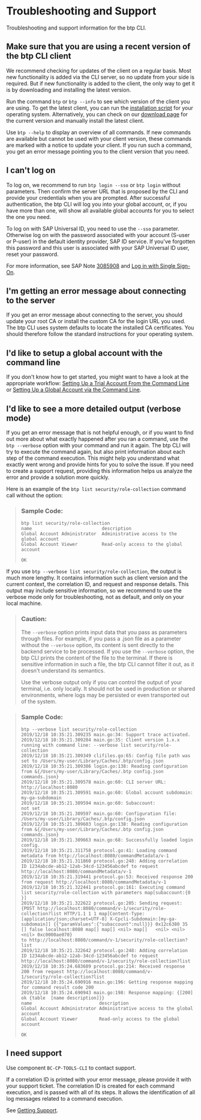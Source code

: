 <!-- loio4023e1504ebc4a00a5108b8f716fe9a3 -->

# Troubleshooting and Support

Troubleshooting and support information for the btp CLI.



<a name="loio4023e1504ebc4a00a5108b8f716fe9a3__section_dv5_kb1_ckb"/>

## Make sure that you are using a recent version of the btp CLI client

We recommend checking for updates of the client on a regular basis. Most new functionality is added via the CLI server, so no update from your side is required. But if new functionality is added to the client, the only way to get it is by downloading and installing the latest version.

Run the command `btp` or `btp --info` to see which version of the client you are using. To get the latest client, you can run the [installation script](https://help.sap.com/docs/BTP/65de2977205c403bbc107264b8eccf4b/8a8f17f5fd334fb583438edbd831d506.html?locale=en-US&state=PRODUCTION&version=Cloud) for your operating system. Alternatively, you can check on our [download page](https://tools.hana.ondemand.com/#cloud-cpcli) for the current version and manually install the latest client.

Use `btp --help` to display an overview of all commands. If new commands are available but cannot be used with your client version, these commands are marked with a notice to update your client. If you run such a command, you get an error message pointing you to the client version that you need.



<a name="loio4023e1504ebc4a00a5108b8f716fe9a3__section_b25_g3c_xlb"/>

## I can't log on

To log on, we recommend to run `btp login --sso` or `btp login` without parameters. Then confirm the server URL that is proposed by the CLI and provide your credentials when you are prompted. After successful authentication, the btp CLI will log you into your global account, or, if you have more than one, will show all available global accounts for you to select the one you need.

To log on with SAP Universal ID, you need to use the `--sso` parameter. Otherwise log on with the password associated with your account \(S-user or P-user\) in the default identity provider, SAP ID service. If you've forgotten this password and this user is associated with your SAP Universal ID user, reset your password.

For more information, see SAP Note [3085908](https://me.sap.com/notes/3085908) and [Log in with Single Sign-On](log-in-with-single-sign-on-b2a56a8.md).



<a name="loio4023e1504ebc4a00a5108b8f716fe9a3__section_p1h_yzh_42c"/>

## I'm getting an error message about connecting to the server

If you get an error message about connecting to the server, you should update your root CA or install the custom CA for the login URL you used. The btp CLI uses system defaults to locate the installed CA certificates. You should therefore follow the standard instructions for your operating system.



<a name="loio4023e1504ebc4a00a5108b8f716fe9a3__section_tpf_hyh_xlb"/>

## I'd like to setup a global account with the command line

If you don't know how to get started, you might want to have a look at the appropriate workflow: [Setting Up a Trial Account From the Command Line](../20-getting-started/setting-up-a-trial-account-from-the-command-line-a21360f.md) or [Setting Up a Global Account via the Command Line](../20-getting-started/setting-up-a-global-account-via-the-command-line-accd5b2.md).



<a name="loio4023e1504ebc4a00a5108b8f716fe9a3__section_csr_4s1_ckb"/>

## I'd like to see a more detailed output \(verbose mode\)

If you get an error message that is not helpful enough, or if you want to find out more about what exactly happened after you ran a command, use the `btp --verbose` option with your command and run it again. The btp CLI will try to execute the command again, but also print information about each step of the command execution. This might help you understand what exactly went wrong and provide hints for you to solve the issue. If you need to create a support request, providing this information helps us analyze the error and provide a solution more quickly.

Here is an example of the `btp list security/role-collection` command call without the option:

> ### Sample Code:  
> ```
> btp list security/role-collection
> name                         	description
> Global Account Administrator 	Administrative access to the global account
> Global Account Viewer        	Read-only access to the global account
> 
> OK
> 
> ```

If you use `btp --verbose list security/role-collection`, the output is much more lengthy. It contains information such as client version and the current context, the correlation ID, and request and response details. This output may include sensitive information, so we recommend to use the verbose mode only for troubleshooting, not as default, and only on your local machine.

> ### Caution:  
> The `--verbose` option prints input data that you pass as parameters through files. For example, if you pass a .json file as a parameter without the `--verbose` option, its content is sent directly to the backend service to be processed. If you use the `--verbose` option, the btp CLI prints the content of the file to the terminal. If there is sensitive information in such a file, the btp CLI cannot filter it out, as it doesn't understand its semantics.
> 
> Use the verbose output only if you can control the output of your terminal, i.e. only locally. It should not be used in production or shared environments, where logs may be persisted or even transported out of the system.

> ### Sample Code:  
> ```
> btp --verbose list security/role-collection
> 2019/12/18 10:35:21.309235 main.go:34: Support trace activated.
> 2019/12/18 10:35:21.309284 main.go:35: Client version 1.x.x running with command line: --verbose list security/role-collection
> 2019/12/18 10:35:21.309349 clifiles.go:65: Config file path was set to /Users/my-user/Library/Caches/.btp/config.json
> 2019/12/18 10:35:21.309386 login.go:138: Reading configuration from &{/Users/my-user/Library/Caches/.btp config.json commands.json}
> 2019/12/18 10:35:21.309578 main.go:60: CLI server URL:            http://localhost:8080
> 2019/12/18 10:35:21.309591 main.go:60: Global account subdomain:  my-ga-subdomain
> 2019/12/18 10:35:21.309594 main.go:60: Subaccount:                not set
> 2019/12/18 10:35:21.309597 main.go:60: Configuration file:        /Users/my-user/Library/Caches/.btp/config.json
> 2019/12/18 10:35:21.309603 login.go:138: Reading configuration from &{/Users/my-user/Library/Caches/.btp config.json commands.json}
> 2019/12/18 10:35:21.309663 main.go:68: Successfully loaded login config.
> 2019/12/18 10:35:21.311758 protocol.go:41: Loading command metadata from http://localhost:8080/commandMetadata/v-1
> 2019/12/18 10:35:21.311860 protocol.go:248: Adding correlation ID 1234abcde-ab12-12ab-34cd-123456abcdef to request http://localhost:8080/commandMetadata/v-1
> 2019/12/18 10:35:21.319441 protocol.go:53: Received response 200 from request http://localhost:8080/commandMetadata/v-1
> 2019/12/18 10:35:21.322441 protocol.go:161: Executing command list security/role-collection with parameters map[subaccount:{0 }]
> 2019/12/18 10:35:21.322622 protocol.go:205: Sending request:
> {POST http://localhost:8080/command/v-1/security/role-collection?list HTTP/1.1 1 1 map[Content-Type:[application/json;charset=UTF-8] X-Cpcli-Subdomain:[my-ga-subdomain]] {{"paramValues":{"subaccount":null}}} 0x12c6380 35 [] false localhost:8080 map[] map[] <nil> map[]   <nil> <nil> <nil> 0xc0000ae070}
> to http://localhost:8080/command/v-1/security/role-collection?list
> 2019/12/18 10:35:21.322642 protocol.go:248: Adding correlation ID 1234abcde-ab12-12ab-34cd-123456abcdef to request http://localhost:8080/command/v-1/security/role-collection?list
> 2019/12/18 10:35:24.683689 protocol.go:214: Received response 200 from request http://localhost:8080/command/v-1/security/role-collection?list
> 2019/12/18 10:35:24.690916 main.go:196: Getting response mapping for command result code 200
> 2019/12/18 10:35:24.690943 main.go:198: Response mapping: {[200] ok {table  [name description]}}
> name                         description
> Global Account Administrator Administrative access to the global account
> Global Account Viewer        Read-only access to the global account
> 
> OK
> 
> ```



<a name="loio4023e1504ebc4a00a5108b8f716fe9a3__section_q5m_151_ckb"/>

## I need support

Use component `BC-CP-TOOLS-CLI` to contact support.

If a correlation ID is printed with your error message, please provide it with your support ticket. The correlation ID is created for each command execution, and is passed with all of its steps. It allows the identification of all log messages related to a command execution.

See [Getting Support](../70-getting-support/getting-support-5dd7398.md).

